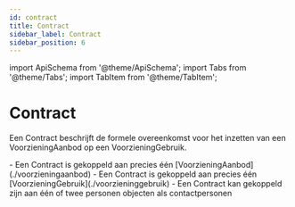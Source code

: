 ```yaml
---
id: contract
title: Contract
sidebar_label: Contract
sidebar_position: 6
---
```


import ApiSchema from '@theme/ApiSchema';
import Tabs from '@theme/Tabs';
import TabItem from '@theme/TabItem';

# Contract

Een Contract beschrijft de formele overeenkomst voor het inzetten van een VoorzieningAanbod op een VoorzieningGebruik.

<Tabs>
  <TabItem value="specificaties" label="Specificaties" default>
    <ApiSchema id="gemma" example   pointer="#/components/schemas/Contract" />
  </TabItem>
  <TabItem value="relaties" label="Relaties">
    - Een Contract is gekoppeld aan precies één [VoorzieningAanbod](./voorzieningaanbod)
    - Een Contract is gekoppeld aan precies één [VoorzieningGebruik](./voorzieninggebruik)
    - Een Contract kan gekoppeld zijn aan één of twee personen objecten als contactpersonen
  </TabItem>
</Tabs>
    